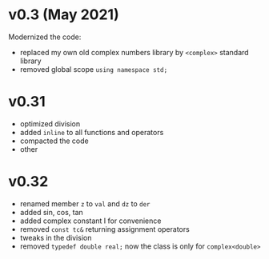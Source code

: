 # v0.3 (May 2021)
Modernized the code:
- replaced my own old complex numbers library by `<complex>` standard library
- removed global scope `using namespace std;`

# v0.31
- optimized division
- added `inline` to all functions and operators
- compacted the code
- other

# v0.32
- renamed member `z` to `val` and `dz` to `der`
- added sin, cos, tan
- added complex constant I for convenience
- removed `const tc&` returning assignment operators
- tweaks in the division
- removed `typedef double real;` now the class is only for `complex<double>`
